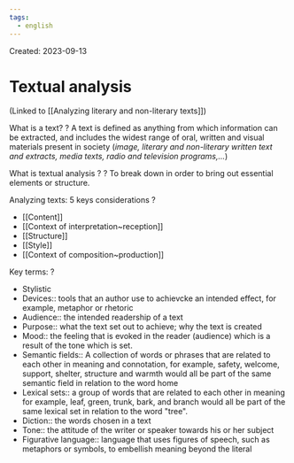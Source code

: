 ```yaml
---
tags:
  - english
---
```

Created: 2023-09-13

# Textual analysis
(Linked to [[Analyzing literary and non-literary texts]])

What is a text?
?
A text is defined as anything from which information can be extracted, and includes the widest range of oral, written and visual materials present in society (*image, literary and non-literary written text and extracts, media texts, radio and television programs,...*)

What is textual analysis ?
?
To break down in order to bring out essential elements or structure.

Analyzing texts: 5 keys considerations
?
- [[Content]]
- [[Context of interpretation~reception]]
- [[Structure]]
- [[Style]]
- [[Context of composition~production]]

Key terms:
?
- Stylistic
- Devices:: tools that an author use to achievcke an intended effect, for example, metaphor or rhetoric
- Audience:: the intended readership of a text
- Purpose:: what the text set out to achieve; why the text is created
- Mood:: the feeling that is evoked in the reader (audience) which is  a result of the tone which is set.
- Semantic fields:: A collection of words or phrases that are related to each other in meaning and connotation, for example, safety, welcome, support, shelter, structure and warmth would all be part of the same semantic field in relation to the word home
- Lexical sets:: a group of words that are related to each other in meaning for example, leaf, green, trunk, bark, and branch would all be part of the same lexical set in relation to the word "tree".
- Diction:: the words chosen in a text
- Tone:: the attitude of the writer or speaker towards his or her subject
- Figurative language:: language that uses figures of speech, such as metaphors or symbols, to embellish meaning beyond the literal

